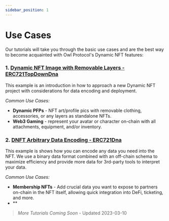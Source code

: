 ```yaml
---
sidebar_position: 1
---
```

# Use Cases

Our tutorials will take you through the basic use cases and are the best way to become acquainted with Owl Protocol's
Dynamic NFT features:

### 1. [**Dynamic NFT Image with Removable Layers - ERC721TopDownDna**](/contracts/tutorial-topdowndna)

This example is an introduction in how to approach a new Dynamic NFT project with considerations for data encoding and deployment.

*Common Use Cases:*
- **Dynamic PFPs** - NFT art/profile pics with removable clothing, accessories, or any layers as standalone NFTs.
- **Web3 Gaming** - represent your avatar or character on-chain with all attachments, equipment, and/or inventory.

### 2. [**DNFT Arbitrary Data Encoding - ERC721Dna**](/contracts/tutorial-nftdata)

This example is shows how you can encode any data you need into the NFT. We use a binary data format combined with an off-chain schema to maximize efficiency and
provide more data for 3rd-party tools to interpret your data.

*Common Use Cases:*
- **Membership NFTs** - Add crucial data you want to expose to partners on-chain in the NFT itself, allowing quick integration into DeFi, ticketing, and more.
- **

> *More Tutorials Coming Soon* - Updated 2023-03-10
